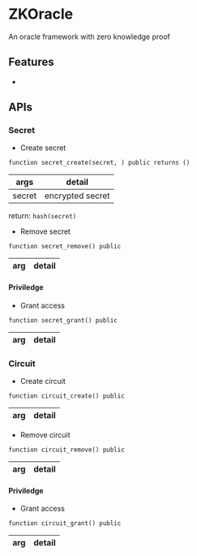 # ZKOracle
An oracle framework with zero knowledge proof

## Features

* 

## APIs
### Secret
* Create secret

`function secret_create(secret, ) public returns ()`

|args|detail|
|:--:|:--:|
|secret|encrypted secret|

return: `hash(secret)`

* Remove secret 

`function secret_remove() public`

|arg|detail|
|:--:|:--:|

#### Priviledge
* Grant access 

`function secret_grant() public`

|arg|detail|
|:--:|:--:|

### Circuit
* Create circuit 

`function circuit_create() public`

|arg|detail|
|:--:|:--:|

* Remove circuit 

`function circuit_remove() public`

|arg|detail|
|:--:|:--:|

#### Priviledge
* Grant access 

`function circuit_grant() public`

|arg|detail|
|:--:|:--:|

